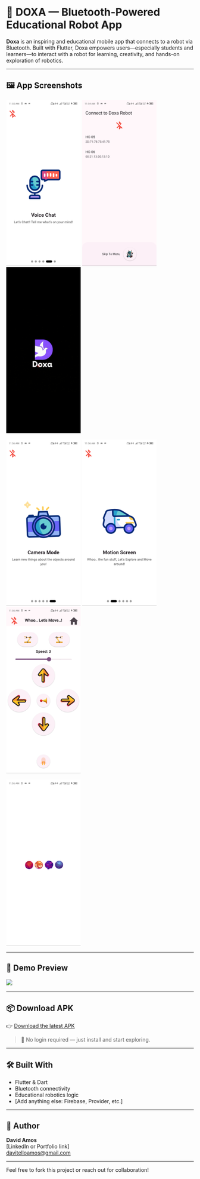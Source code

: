 # 🤖 DOXA — Bluetooth-Powered Educational Robot App

**Doxa** is an inspiring and educational mobile app that connects to a robot via Bluetooth. Built with Flutter, Doxa empowers users—especially students and learners—to interact with a robot for learning, creativity, and hands-on exploration of robotics.

---

## 🖼️ App Screenshots

<p float="left">
  <img src="media/flutter_01.png" width="200"/>
  <img src="media/flutter_02.png" width="200"/>
  <img src="media/flutter_03.png" width="200"/>
</p>
<p float="left">
  <img src="media/flutter_04.png" width="200"/>
  <img src="media/flutter_05.png" width="200"/>
  <img src="media/flutter_06.png" width="200"/>
</p>
<p float="left">
  <img src="media/flutter_07.png" width="200"/>
</p>

---

## 🎥 Demo Preview

<img src="media/demo.gif" width="400"/>

---

## 📦 Download APK

👉 [Download the latest APK]([https://github.com/your-username/doxa/releases/latest](https://drive.google.com/file/d/1PX6C5RUIicSEY1Fo3To7kE2z4_XZaL44/view?usp=sharing))

> 🔐 No login required — just install and start exploring.

---

## 🛠️ Built With

- Flutter & Dart
- Bluetooth connectivity
- Educational robotics logic
- [Add anything else: Firebase, Provider, etc.]

---

## 👤 Author

**David Amos**  
[LinkedIn or Portfolio link]  
davitelloamos@gmail.com

---

Feel free to fork this project or reach out for collaboration!
